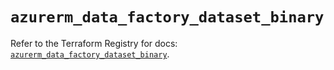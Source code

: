 # `azurerm_data_factory_dataset_binary`

Refer to the Terraform Registry for docs: [`azurerm_data_factory_dataset_binary`](https://registry.terraform.io/providers/hashicorp/azurerm/3.88.0/docs/resources/data_factory_dataset_binary).
